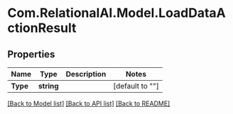 
# Com.RelationalAI.Model.LoadDataActionResult

## Properties

Name | Type | Description | Notes
------------ | ------------- | ------------- | -------------
**Type** | **string** |  | [default to ""]

[[Back to Model list]](../README.md#documentation-for-models)
[[Back to API list]](../README.md#documentation-for-api-endpoints)
[[Back to README]](../README.md)

